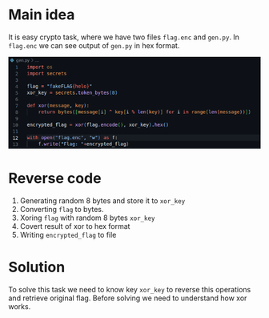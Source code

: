 # Main idea

It is easy crypto task, where we have two files `flag.enc` and `gen.py`. In `flag.enc` we can see output of `gen.py` in hex format.

![](../../attachments/Pasted%20image%2020240115134918.png)

# Reverse code 

1. Generating random 8 bytes  and store it to `xor_key`
2. Converting `flag` to bytes.
3. Xoring `flag` with random 8 bytes `xor_key`
4. Covert result of xor to hex format
5. Writing `encrypted_flag` to file

# Solution

To solve this task we need to know key `xor_key` to reverse this operations and retrieve original flag. Before solving we need to understand how xor works.

